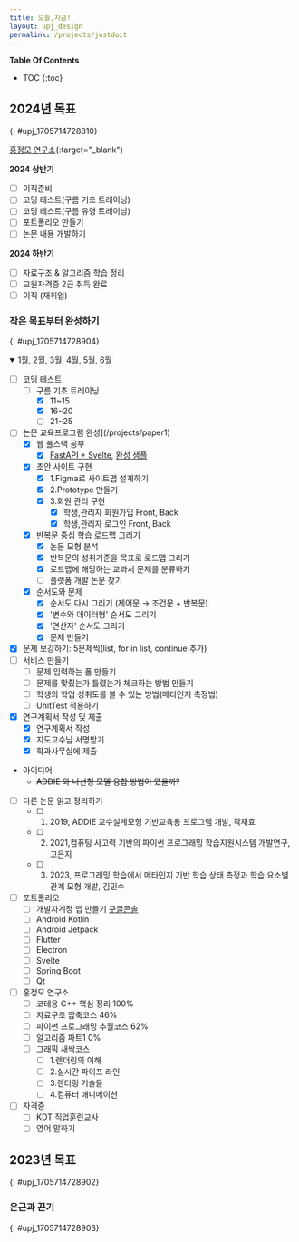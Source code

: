 ```yaml
---
title: 오늘,지금!
layout: upj_design
permalink: /projects/justdoit
---
```


**Table Of Contents**

- TOC
{:toc}

## 2024년 목표
{: #upj_1705714728810}

[홍정모 연구소](https://cafe.naver.com/jmhonglab){:target="_blank"}

**2024 상반기**

- [ ] 이직준비
- [ ] 코딩 테스트(구름 기초 트레이닝)
- [ ] 코딩 테스트(구름 유형 트레이닝)
- [ ] 포트폴리오 만들기
- [ ] 논문 내용 개발하기

**2024 하반기**

- [ ] 자료구조 & 알고리즘 학습 정리
- [ ] 교원자격증 2급 취득 완료
- [ ] 이직 (재취업) 

<!--
<div class="progress">
<div class="progress-bar" role="progressbar" style="width: 25%;" aria-valuenow="25" aria-valuemin="0" aria-valuemax="100">25%</div>
</div>
-->

### 작은 목표부터 완성하기
{: #upj_1705714728904}

<!-- 
<details open>
<summary>3월, 4월, 5월, 6월
</summary>

■■▣□□
□□□□□
close

</details>
-->


<details open>
<summary>1월, 2월, 3월, 4월, 5월, 6월
</summary>

<!--□■▣▩ □□□□□□□□□□
■□□□□:□□□□□
□□□□□:□□□□□
■■▣□□
□□□□□
-->
- [ ] 코딩 테스트
	- [ ] 구름 기초 트레이닝
		- [x] 11~15
		- [x] 16~20
		- [ ] 21~25
- [ ] 논문 교육프로그램 완성](/projects/paper1)
	- [x] 웹 풀스택 공부
		- [x] [FastAPI + Svelte](https://wikidocs.net/book/8531), [완성 샘플](http://fastapi.pybo.kr/)
	- [x] 초안 사이트 구현
		- [x] 1.Figma로 사이트맵 설계하기 
		- [x] 2.Prototype 만들기
		- [x] 3.회원 관리 구현
			- [x] 학생,관리자 회원가입 Front, Back
			- [x] 학생,관리자 로그인 Front, Back
	- [x] 반복문 중심 학습 로드맵 그리기
		- [x] 논문 모형 분석
		- [x] 반복문의 성취기준을 목표로 로드맵 그리기
		- [x] 로드맵에 해당하는 교과서 문제를 분류하기
		- [ ] 플랫폼 개발 논문 찾기
	- [x] 순서도와 문제 
		- [x] 순서도 다시 그리기 (제어문 → 조건문 + 반복문)
		- [x] '변수와 데이터형' 순서도 그리기
		- [x] '연산자' 순서도 그리기
		- [x] 문제 만들기
- [x] 문제 보강하기: 5문제씩(list, for in list, continue 추가)
- [ ] 서비스 만들기
	- [ ] 문제 입력하는 폼 만들기
	- [ ] 문제를 맞췄는가 틀렸는가 체크하는 방법 만들기
	- [ ] 학생의 학업 성취도를 볼 수 있는 방법(메타인지 측정법)
	- [ ] UnitTest 적용하기
- [x] 연구계획서 작성 및 제출
	- [x] 연구계획서 작성
	- [x] 지도교수님 서명받기
	- [x] 학과사무실에 제출
- 아이디어
	- ~~ADDIE 와 나선형 모델 융합 방법이 있을까?~~
- [ ] 다른 논문 읽고 정리하기
	- [ ] 1. 2019, ADDIE 교수설계모형 기반교육용 프로그램 개발, 곽재효
	- [ ] 2. 2021,컴퓨팅 사고력 기반의 파이썬 프로그래밍 학습지원시스템 개발연구, 고은지
	- [ ] 3. 2023, 프로그래밍 학습에서 메타인지 기반 학습 상태 측정과 학습 요소별 관계 모형 개발, 김민수
- [ ] 포트폴리오
	- [ ] 개발자계정 앱 만들기 [구글콘솔](https://play.google.com/console/developers/7206325742982485894/app-list)
	- [ ] Android Kotlin
	- [ ] Android Jetpack
	- [ ] Flutter
	- [ ] Electron
	- [ ] Svelte
	- [ ] Spring Boot
	- [ ] Qt
- [ ] 홍정모 연구소
	- [ ] 코테용 C++ 핵심 정리 100%
	- [ ] 자료구조 압축코스 46%
	- [ ] 파이썬 프로그래밍 추월코스 62%
	- [ ] 알고리즘 파트1 0%
	- [ ] 그래픽 새싹코스
		- [ ] 1.렌더링의 이해
		- [ ] 2.실시간 파이프 라인
		- [ ] 3.렌더링 기술들
		- [ ] 4.컴퓨터 애니메이션
- [ ] 자격증
	- [ ] KDT 직업훈련교사
	- [ ] 영어 말하기
</details>

## 2023년 목표
{: #upj_1705714728902}

### 은근과 끈기
{: #upj_1705714728903}

<!--
은근과 끈기
오늘, 지금!
작은것부터 완성하기
작은것부터 완성도 높이기
<details open>
<summary>제목
</summary>
내용
</details>


<details>
<summary>제목
</summary>
내용
</details>
-->

<!--메모
https://programmers.co.kr/
https://tcpschool.com/java/intro
https://opentutorials.org/course/1
https://swexpertacademy.com/main/main.do
https://www.w3schools.com/
https://www.edwith.org/
https://www.geeksforgeeks.org/fundamentals-of-algorithms/
https://www.boostcourse.org/opencourse
https://pocu.academy/ko
https://visualgo.net/en
https://www.acmicpc.net/
https://www.codewars.com/
https://leetcode.com/
https://hyperskill.org/tracks
https://ko.khanacademy.org/profile/me/courses
-->


<!--
### 2024년 1월
{: #upj_1705714728811}
{: #upj_1705714728812}
{: #upj_1705714728813}
{: #upj_1705714728814}
{: #upj_1705714728815}
{: #upj_1705714728816}
-->
